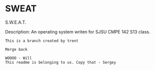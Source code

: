 SWEAT
=====
S.W.E.A.T.

Description: 
	An operating system writen for SJSU CMPE 142 S13 class.
	
	This is a branch created by trent
	
	Merge back
	
	WOOOO - Will
	This readme is belonging to us. Copy that - Sergey
